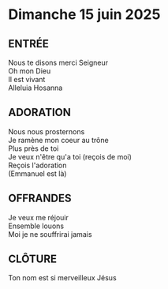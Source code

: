 # Dimanche 15 juin 2025

## ENTRÉE        
Nous te disons merci Seigneur    
Oh mon Dieu    
Il est vivant    
Alleluia Hosanna    
    
## ADORATION        
Nous nous prosternons    
Je ramène mon coeur au trône    
Plus près de toi  
Je veux n'être qu'a toi (reçois de moi)  
Reçois l'adoration  
(Emmanuel est là)  
    
## OFFRANDES        
Je veux me réjouir    
Ensemble louons    
Moi je ne souffrirai jamais    
    
## CLÔTURE    
Ton nom est si merveilleux Jésus    
